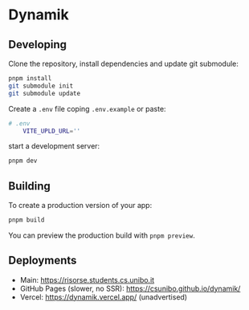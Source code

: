 # Dynamik

## Developing

Clone the repository, install dependencies and update git submodule:
```bash
pnpm install
git submodule init
git submodule update
```

Create a `.env` file coping `.env.example` or paste:

```bash
# .env
	VITE_UPLD_URL=''
```

start a development server:

```bash
pnpm dev
```

## Building

To create a production version of your app:

```bash
pnpm build
```

You can preview the production build with `pnpm preview`.

## Deployments

- Main: https://risorse.students.cs.unibo.it
- GitHub Pages (slower, no SSR): https://csunibo.github.io/dynamik/
- Vercel: https://dynamik.vercel.app/ (unadvertised)
